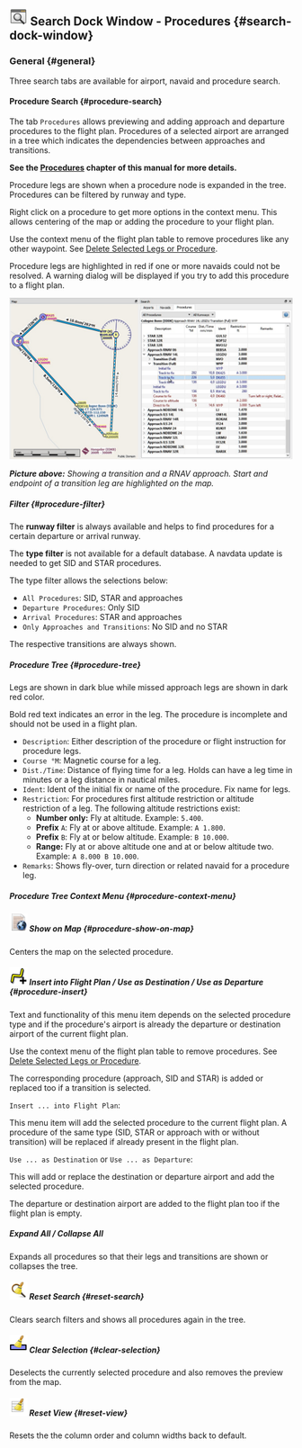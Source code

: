 ## ![Search](../images/icons/searchdock.png "Search") Search Dock Window - Procedures {#search-dock-window}

### General {#general}

Three search tabs are available for airport, navaid and procedure search.

#### Procedure Search {#procedure-search}

The tab `Procedures` allows previewing and adding approach and departure procedures to the flight plan. Procedures of a selected airport are arranged in a tree which indicates the dependencies between approaches and transitions.

**See the **[**Procedures**](APPROACHES.md#delete-selected-legs)** chapter of this manual for more details.**

Procedure legs are shown when a procedure node is expanded in the tree. Procedures can be filtered by runway and type.

Right click on a procedure to get more options in the context menu. This allows centering of the map or adding the procedure to your flight plan.

Use the context menu of the flight plan table to remove procedures like any other waypoint. See [Delete Selected Legs or Procedure](FLIGHTPLAN.md#delete-selected-legs).

Procedure legs are highlighted in red if one or more navaids could not be resolved. A warning dialog will be displayed if you try to add this procedure to a flight plan.

![Navaid Search Result Table](../images/proceduresearch.jpg "Navaid Search Result Table")

_**Picture above:** Showing a transition and a RNAV approach. Start and endpoint of a transition leg are highlighted on the map._

##### Filter {#procedure-filter}

The **runway filter** is always available and helps to find procedures for a certain departure or arrival runway.

The **type filter** is not available for a default database. A navdata update is needed to get SID and STAR procedures.

The type filter allows the selections below:

* `All Procedures`: SID, STAR and approaches
* `Departure Procedures`: Only SID
* `Arrival Procedures`: STAR and approaches
* `Only Approaches and Transitions`: No SID and no STAR

The respective transitions are always shown.

##### Procedure Tree {#procedure-tree}

Legs are shown in dark blue while missed approach legs are shown in dark red color.

Bold red text indicates an error in the leg. The procedure is incomplete and should not be used in a flight plan.

* `Description`: Either description of the procedure or flight instruction for procedure legs.
* `Course °M`: Magnetic course for a leg.
* `Dist./Time`: Distance of flying time for a leg. Holds can have a leg time in minutes or a leg distance in nautical miles.
* `Ident`: Ident of the initial fix or name of the procedure. Fix name for legs.
* `Restriction`: For procedures first altitude restriction or altitude restriction of a leg. The following altitude restrictions exist:
  * **Number only:** Fly at altitude. Example: `5.400`.
  * **Prefix** `A`: Fly at or above altitude. Example: `A 1.800`.
  * **Prefix** `B`: Fly at or below altitude. Example: `B 10.000`.
  * **Range:** Fly at or above altitude one and at or below altitude two. Example: `A 8.000 B 10.000`.
* `Remarks`: Shows fly-over, turn direction or related navaid for a procedure leg.

##### Procedure Tree Context Menu {#procedure-context-menu}

##### ![Show on Map](../images/icons/showonmap.png "Show on Map") Show on Map {#procedure-show-on-map}

Centers the map on the selected procedure.

##### ![Insert into Flight Plan / Use as Destination / Use as Departure](../images/icons/routeadd.png "Insert into Flight Plan / Use as Destination / Use as Departure") Insert into Flight Plan / Use as Destination / Use as Departure {#procedure-insert}

Text and functionality of this menu item depends on the selected procedure type and if the procedure's airport is already the departure or destination airport of the current flight plan.

Use the context menu of the flight plan table to remove procedures. See [Delete Selected Legs or Procedure](FLIGHTPLAN.md#delete-selected-legs).

The corresponding procedure \(approach, SID and STAR\) is added or replaced too if a transition is selected.

`Insert ... into Flight Plan`:

This menu item will add the selected procedure to the current flight plan. A procedure of the same type \(SID, STAR or approach with or without transition\) will be replaced if already present in the flight plan.

`Use ... as Destination` or `Use ... as Departure`:

This will add or replace the destination or departure airport and add the selected procedure.

The departure or destination airport are added to the flight plan too if the flight plan is empty.

##### Expand All / Collapse All

Expands all procedures so that their legs and transitions are shown or collapses the tree.

##### ![Reset Search](../images/icons/clear.png "Reset Search") Reset Search {#reset-search}

Clears search filters and shows all procedures again in the tree.

##### ![Clear Selection](../images/icons/clearselection.png "Clear Selection") Clear Selection {#clear-selection}

Deselects the currently selected procedure and also removes the preview from the map.

##### ![Reset View](../images/icons/cleartable.png "Reset View") Reset View {#reset-view}

Resets the the column order and column widths back to default.

